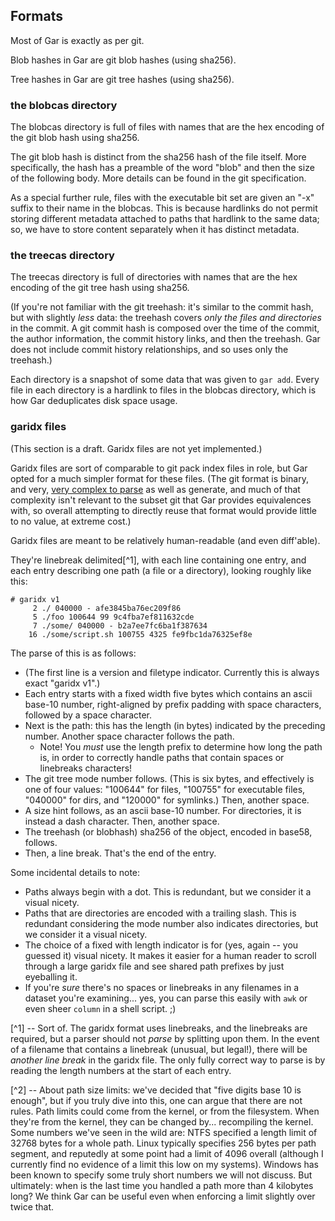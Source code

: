 Formats
--------

Most of Gar is exactly as per git.

Blob hashes in Gar are git blob hashes (using sha256).

Tree hashes in Gar are git tree hashes (using sha256).


### the blobcas directory

The blobcas directory is full of files with names that are the hex encoding
of the git blob hash using sha256.

The git blob hash is distinct from the sha256 hash of the file itself.
More specifically, the hash has a preamble of the word "blob" and then the size of the following body.
More details can be found in the git specification.

As a special further rule, files with the executable bit set are given an "-x" suffix to their name in the blobcas.
This is because hardlinks do not permit storing different metadata attached to paths that hardlink to the same data;
so, we have to store content separately when it has distinct metadata.


### the treecas directory

The treecas directory is full of directories with names that are the hex encoding
of the git tree hash using sha256.

(If you're not familiar with the git treehash: it's similar to the commit hash,
but with slightly *less* data: the treehash covers _only the files and directories_ in the commit.
A git commit hash is composed over the time of the commit, the author information, the commit history links, and then the treehash.
Gar does not include commit history relationships, and so uses only the treehash.)

Each directory is a snapshot of some data that was given to `gar add`.
Every file in each directory is a hardlink to files in the blobcas directory,
which is how Gar deduplicates disk space usage.


### garidx files

(This section is a draft.  Garidx files are not yet implemented.)

Garidx files are sort of comparable to git pack index files in role, but Gar opted for a much simpler format for these files.
(The git format is binary, and very, [very complex to parse](https://git-scm.com/docs/pack-format) as well as generate,
and much of that complexity isn't relevant to the subset git that Gar provides equivalences with,
so overall attempting to directly reuse that format would provide little to no value, at extreme cost.)

Garidx files are meant to be relatively human-readable (and even diff'able).

They're linebreak delimited[^1], with each line containing one entry, and each entry describing one path (a file or a directory), looking roughly like this:

```
# garidx v1
     2 ./ 040000 - afe3845ba76ec209f86
     5 ./foo 100644 99 9c4fba7ef811632cde
     7 ./some/ 040000 - b2a7ee7fc6ba1f387634
    16 ./some/script.sh 100755 4325 fe9fbc1da76325ef8e
```

The parse of this is as follows:

- (The first line is a version and filetype indicator.  Currently this is always exact "garidx v1".)
- Each entry starts with a fixed width five bytes which contains an ascii base-10 number, right-aligned by prefix padding with space characters, followed by a space character.
- Next is the path: this has the length (in bytes) indicated by the preceding number.  Another space character follows the path.
	- Note!  You _must_ use the length prefix to determine how long the path is, in order to correctly handle paths that contain spaces or linebreaks characters!
- The git tree mode number follows.  (This is six bytes, and effectively is one of four values: "100644" for files, "100755" for executable files, "040000" for dirs, and "120000" for symlinks.)  Then, another space.
- A size hint follows, as an ascii base-10 number.  For directories, it is instead a dash character.  Then, another space.
- The treehash (or blobhash) sha256 of the object, encoded in base58, follows.
- Then, a line break.  That's the end of the entry.

Some incidental details to note:

- Paths always begin with a dot.  This is redundant, but we consider it a visual nicety.
- Paths that are directories are encoded with a trailing slash.  This is redundant considering the mode number also indicates directories, but we consider it a visual nicety.
- The choice of a fixed with length indicator is for (yes, again -- you guessed it) visual nicety.  It makes it easier for a human reader to scroll through a large garidx file and see shared path prefixes by just eyeballing it.
- If you're _sure_ there's no spaces or linebreaks in any filenames in a dataset you're examining... yes, you can parse this easily with `awk`  or even sheer `column` in a shell script. ;)


[^1] -- Sort of.  The garidx format uses linebreaks, and the linebreaks are required, but a parser should not _parse_ by splitting upon them.  In the event of a filename that contains a linebreak (unusual, but legal!), there will be _another line break_ in the garidx file.  The only fully correct way to parse is by reading the length numbers at the start of each entry.

[^2] -- About path size limits: we've decided that "five digits base 10 is enough", but if you truly dive into this, one can argue that there are not rules.  Path limits could come from the kernel, or from the filesystem.  When they're from the kernel, they can be changed by... recompiling the kernel.  Some numbers we've seen in the wild are: NTFS specified a length limit of 32768 bytes for a whole path.  Linux typically specifies 256 bytes per path segment, and reputedly at some point had a limit of 4096 overall (although I currently find no evidence of a limit this low on my systems).  Windows has been known to specify some truly short numbers we will not discuss.  But ultimately: when is the last time you handled a path more than 4 kilobytes long?  We think Gar can be useful even when enforcing a limit slightly over twice that.
